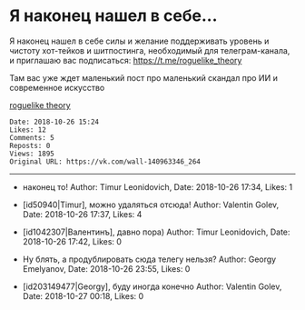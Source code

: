 # Я наконец нашел в себе...

Я наконец нашел в себе силы и желание поддерживать уровень и чистоту хот-тейков и шитпостинга, необходимый для телеграм-канала, и приглашаю вас подписаться: https://t.me/roguelike_theory

Там вас уже ждет маленький пост про маленький скандал про ИИ и современное искусство

[roguelike theory](https://t.me/roguelike_theory)

    Date: 2018-10-26 15:24
    Likes: 12
    Comments: 5
    Reposts: 0
    Views: 1895
    Original URL: https://vk.com/wall-140963346_264



--------------------

  * наконец то!
    Author: Timur Leonidovich, Date: 2018-10-26 17:34, Likes: 1


  * [id50940|Timur], можно удаляться отсюда!
    Author: Valentin Golev, Date: 2018-10-26 17:37, Likes: 4


  * [id1042307|Валентинъ], давно пора)
    Author: Timur Leonidovich, Date: 2018-10-26 17:42, Likes: 0


  * Ну блять, а продублировать сюда телегу нельзя?
    Author: Georgy Emelyanov, Date: 2018-10-26 23:55, Likes: 0


  * [id203149477|Georgy], буду иногда конечно
    Author: Valentin Golev, Date: 2018-10-27 00:18, Likes: 0

